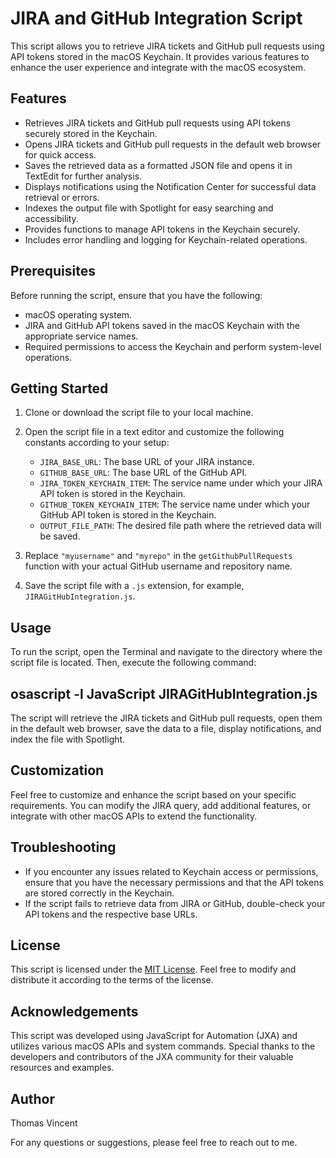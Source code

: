 
# JIRA and GitHub Integration Script

This script allows you to retrieve JIRA tickets and GitHub pull requests using API tokens stored in the macOS Keychain. It provides various features to enhance the user experience and integrate with the macOS ecosystem.

## Features

- Retrieves JIRA tickets and GitHub pull requests using API tokens securely stored in the Keychain.
- Opens JIRA tickets and GitHub pull requests in the default web browser for quick access.
- Saves the retrieved data as a formatted JSON file and opens it in TextEdit for further analysis.
- Displays notifications using the Notification Center for successful data retrieval or errors.
- Indexes the output file with Spotlight for easy searching and accessibility.
- Provides functions to manage API tokens in the Keychain securely.
- Includes error handling and logging for Keychain-related operations.

## Prerequisites

Before running the script, ensure that you have the following:

- macOS operating system.
- JIRA and GitHub API tokens saved in the macOS Keychain with the appropriate service names.
- Required permissions to access the Keychain and perform system-level operations.

## Getting Started

1. Clone or download the script file to your local machine.

2. Open the script file in a text editor and customize the following constants according to your setup:
   - `JIRA_BASE_URL`: The base URL of your JIRA instance.
   - `GITHUB_BASE_URL`: The base URL of the GitHub API.
   - `JIRA_TOKEN_KEYCHAIN_ITEM`: The service name under which your JIRA API token is stored in the Keychain.
   - `GITHUB_TOKEN_KEYCHAIN_ITEM`: The service name under which your GitHub API token is stored in the Keychain.
   - `OUTPUT_FILE_PATH`: The desired file path where the retrieved data will be saved.

3. Replace `"myusername"` and `"myrepo"` in the `getGithubPullRequests` function with your actual GitHub username and repository name.

4. Save the script file with a `.js` extension, for example, `JIRAGitHubIntegration.js`.

## Usage

To run the script, open the Terminal and navigate to the directory where the script file is located. Then, execute the following command:

## osascript -l JavaScript JIRAGitHubIntegration.js


The script will retrieve the JIRA tickets and GitHub pull requests, open them in the default web browser, save the data to a file, display notifications, and index the file with Spotlight.

## Customization

Feel free to customize and enhance the script based on your specific requirements. You can modify the JIRA query, add additional features, or integrate with other macOS APIs to extend the functionality.

## Troubleshooting

- If you encounter any issues related to Keychain access or permissions, ensure that you have the necessary permissions and that the API tokens are stored correctly in the Keychain.
- If the script fails to retrieve data from JIRA or GitHub, double-check your API tokens and the respective base URLs.

## License

This script is licensed under the [MIT License](LICENSE). Feel free to modify and distribute it according to the terms of the license.

## Acknowledgements

This script was developed using JavaScript for Automation (JXA) and utilizes various macOS APIs and system commands. Special thanks to the developers and contributors of the JXA community for their valuable resources and examples.

## Author

Thomas Vincent

For any questions or suggestions, please feel free to reach out to me.
